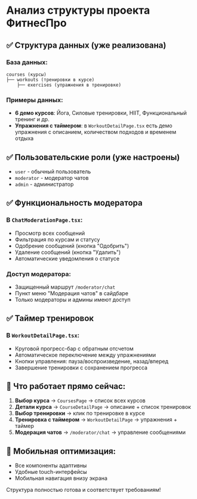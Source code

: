 # Анализ структуры проекта ФитнесПро

## ✅ Структура данных (уже реализована)

### База данных:
```
courses (курсы)
├── workouts (тренировки в курсе)
    ├── exercises (упражнения в тренировке)
```

### Примеры данных:
- **6 демо курсов**: Йога, Силовые тренировки, HIIT, Функциональный тренинг и др.
- **Упражнения с таймером**: в `WorkoutDetailPage.tsx` есть демо упражнения с описанием, количеством подходов и временем отдыха

## ✅ Пользовательские роли (уже настроены)

- `user` - обычный пользователь
- `moderator` - модератор чатов 
- `admin` - администратор

## ✅ Функциональность модератора

### В `ChatModerationPage.tsx`:
- Просмотр всех сообщений
- Фильтрация по курсам и статусу
- Одобрение сообщений (кнопка "Одобрить")
- Удаление сообщений (кнопка "Удалить")
- Автоматические уведомления о статусе

### Доступ модератора:
- Защищенный маршрут `/moderator/chat`
- Пункт меню "Модерация чатов" в сайдбаре
- Только модераторы и админы имеют доступ

## ✅ Таймер тренировок

### В `WorkoutDetailPage.tsx`:
- Круговой прогресс-бар с обратным отсчетом
- Автоматическое переключение между упражнениями
- Кнопки управления: пауза/воспроизведение, назад/вперед
- Завершение тренировки с сохранением прогресса

## 🎯 Что работает прямо сейчас:

1. **Выбор курса** → `CoursesPage` → список всех курсов
2. **Детали курса** → `CourseDetailPage` → описание + список тренировок 
3. **Выбор тренировки** → клик по тренировке в курсе
4. **Тренировка с таймером** → `WorkoutDetailPage` → упражнения + таймер
5. **Модерация чатов** → `/moderator/chat` → управление сообщениями

## 📱 Мобильная оптимизация:
- Все компоненты адаптивны
- Удобные touch-интерфейсы
- Мобильная навигация внизу экрана

Структура полностью готова и соответствует требованиям!